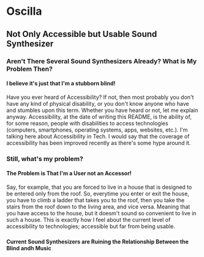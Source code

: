 # Oscilla

## Not Only Accessible but Usable Sound Synthesizer


### Aren't There Several Sound Synthesizers Already? What is My Problem Then?

#### I believe it's just that I'm a stubborn blind!

Have you ever heard of Accessibility?
If not, then most probably you don't have any kind of physical disability,
or you don't know anyone who have and stumbles upon this term.
Whether you have heard or not, let me explain anyway.
Accessibility, at the date of writing this README, is the ability of, for some reason, people with disabilities to access technologies
(computers, smartphones, operating systems, apps, websites, etc.).
I'm talking here about Accessibility in Tech.
I would say that the coverage of accessibility has been improved recently as there's some hype around it.

### Still, what's my problem?

#### The Problem is That I'm a User not an Accessor!

Say, for example, that you are forced to live in a house that is designed to be entered only from the roof.
So, everytime you enter or exit the house, you have to climb a ladder that takes you to the roof,
then you take the stairs from the roof down to the living area, and vice versa.
Meaning that you have access to the house,
but it doesm't sound so convenient to live in such a house.
This is exactly how I feel about the current level of accessibility to technologies; accessible but far from being usable.

###

#### Current Sound Synthesizers are Ruining the Relationship Between the Blind andh Music
